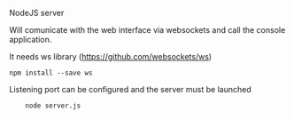 NodeJS server

Will comunicate with the web interface via websockets
and call the console application.

It needs ws library (https://github.com/websockets/ws)
    
    npm install --save ws
    
 Listening port can be configured and the server must be launched

        node server.js
